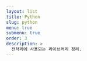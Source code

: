 ```yaml
---
layout: list
title: Python
slug: python
menu: true
submenu: true
order: 3
description: >
  전처리에 사용되는 라이브러리 정리.  
---
```

